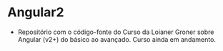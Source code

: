 # Angular2

- Repositório com o código-fonte do Curso da Loianer Groner sobre Angular (v2+) do básico ao avançado. Curso ainda em andamento. 